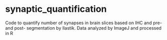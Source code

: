 # synaptic_quantification
Code to quantify number of synapses in brain slices based on IHC and pre- and post- segmentation by Ilastik. Data analyzed by ImageJ and processed in R 

